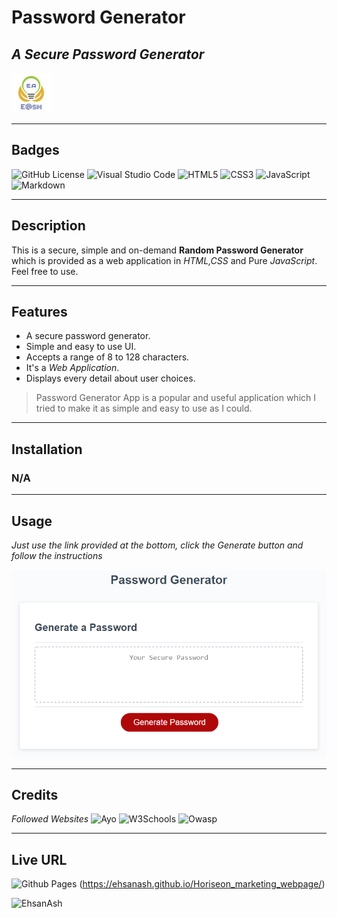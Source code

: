 # Password Generator
## _A Secure Password Generator_

![E@sh](./assets/image/Favicon.ico)

---

## Badges

![GitHub License](https://img.shields.io/github/license/EhsanAsh/Horiseon_marketing_webpage)
![Visual Studio Code](https://img.shields.io/badge/Visual%20Studio%20Code-0078d7.svg?style=for-the-badge&logo=visual-studio-code&logoColor=white)
![HTML5](https://img.shields.io/badge/html5-%23E34F26.svg?style=for-the-badge&logo=html5&logoColor=white)
![CSS3](https://img.shields.io/badge/css3-%231572B6.svg?style=for-the-badge&logo=css3&logoColor=white)
![JavaScript](https://img.shields.io/badge/javascript-%23323330.svg?style=for-the-badge&logo=javascript&logoColor=%23F7DF1E)
![Markdown](https://img.shields.io/badge/markdown-%23000000.svg?style=for-the-badge&logo=markdown&logoColor=white)

---
## Description

This is a secure, simple and on-demand **Random Password Generator** which is provided as a web application in *HTML,CSS* and Pure *JavaScript*. Feel free to use. 

---

## Features

- A secure password generator.
- Simple and easy to use UI.
- Accepts a range of 8 to 128 characters.
- It's a *Web Application*.
- Displays every detail about user choices.  

>Password Generator App is a popular and useful application which I tried to make it as simple and easy to use as I could. 

---

## Installation
### N/A

---
## Usage

*Just use the link provided at the bottom, click the Generate button and follow the instructions*

![Demo](./assets/image/demo.png)

---

## Credits

*Followed Websites*
![Ayo](https://ileriayo.github.io/markdown-badges/)
![W3Schools](https://ileriayo.github.io/markdown-badges/)
![Owasp](https://owasp.org/www-community/password-special-characters)

---

## Live URL

![Github Pages](https://img.shields.io/badge/github%20pages-121013?style=for-the-badge&logo=github&logoColor=white)
(https://ehsanash.github.io/Horiseon_marketing_webpage/)

![EhsanAsh](https://ehsanash.github.io/password_generator/)

